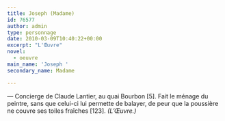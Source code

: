 ```yaml
---
title: Joseph (Madame)
id: 76577
author: admin
type: personnage
date: 2010-03-09T10:40:22+00:00
excerpt: "L'Œuvre"
novel:
  - oeuvre
main_name: 'Joseph '
secondary_name: Madame

---
```

— Concierge de Claude Lantier, au quai Bourbon [5]. Fait le ménage du peintre, sans que celui-ci lui permette de balayer, de peur que la poussière ne couvre ses toiles fraîches [123]. _(L&rsquo;Œuvre.)_